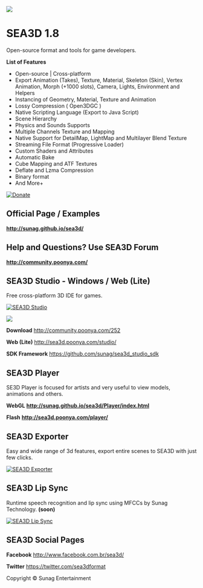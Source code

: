 [<img src="http://sunag.github.io/sea3d/Media/SEA3D-Top-BlackGL.jpg"/>](http://sunag.github.io/sea3d/)

SEA3D 1.8
==

Open-source format and tools for game developers.

**List of Features**

* Open-source | Cross-platform
* Export Animation (Takes), Texture, Material, Skeleton (Skin), Vertex Animation, Morph (+1000 slots), Camera, Lights, Environment and Helpers
* Instancing of Geometry, Material, Texture and Animation
* Lossy Compression ( Open3DGC )
* Native Scripting Language (Export to Java Script)
* Scene Hierarchy
* Physics and Sounds Supports
* Multiple Channels Texture and Mapping
* Native Support for DetailMap, LightMap and Multilayer Blend Texture
* Streaming File Format (Progressive Loader)
* Custom Shaders and Attributes
* Automatic Bake
* Cube Mapping and ATF Textures
* Deflate and Lzma Compression
* Binary format
* And More+

[![Donate](https://www.paypalobjects.com/en_US/i/btn/btn_donate_SM.gif)](https://www.paypal.com/cgi-bin/webscr?cmd=_s-xclick&hosted_button_id=3CGGH7M7VWTSC)

Official Page / Examples
--
**http://sunag.github.io/sea3d/**

Help and Questions? Use SEA3D Forum
--

**http://community.poonya.com/**

SEA3D Studio - Windows / Web (Lite)
--
Free cross-platform 3D IDE for games.

[![SEA3D Studio](http://img.youtube.com/vi/lQ-VIni5Q68/0.jpg)](http://www.youtube.com/watch?v=lQ-VIni5Q68)

[<img src="http://sunag.github.io/sea3d/Media/SEA3D-Studio.jpg"/>](http://sea3d.poonya.com/studio/)

**Download** http://community.poonya.com/252

**Web (Lite)** http://sea3d.poonya.com/studio/

**SDK Framework** https://github.com/sunag/sea3d_studio_sdk

SEA3D Player
--
SE3D Player is focused for artists and very useful to view models, animations and others.

**WebGL** **http://sunag.github.io/sea3d/Player/index.html**

**Flash** **http://sea3d.poonya.com/player/**

SEA3D Exporter
--
Easy and wide range of 3d features, export entire scenes to SEA3D with just few clicks.

[![SEA3D Exporter](http://img.youtube.com/vi/dTCztYwwEdE/0.jpg)](http://www.youtube.com/watch?v=dTCztYwwEdE)

SEA3D Lip Sync
--
Runtime speech recognition and lip sync using MFCCs by Sunag Technology. **(soon)**

[![SEA3D Lip Sync](http://img.youtube.com/vi/rfuGqHR2MK8/0.jpg)](http://www.youtube.com/watch?v=rfuGqHR2MK8)

SEA3D Social Pages
--

**Facebook** http://www.facebook.com.br/sea3d/

**Twitter** https://twitter.com/sea3dformat

Copyright © Sunag Entertainment
